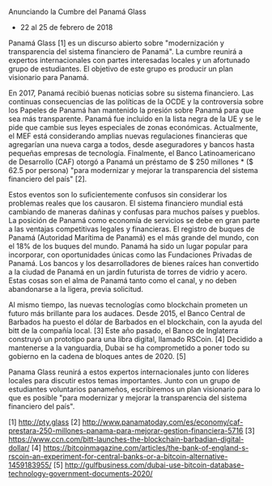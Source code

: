 Anunciando la Cumbre del Panamá Glass

 * 22 al 25 de febrero de 2018

Panamá Glass [1] es un discurso abierto sobre "modernización y transparencia del sistema financiero de Panamá". La cumbre reunirá a expertos internacionales con partes interesadas locales y un afortunado grupo de estudiantes. El objetivo de este grupo es producir un plan visionario para Panamá.

En 2017, Panamá recibió buenas noticias sobre su sistema financiero. Las continuas consecuencias de las políticas de la OCDE y la controversia sobre los Papeles de Panamá han mantenido la presión sobre Panamá para que sea más transparente. Panamá fue incluido en la lista negra de la UE y se le pide que cambie sus leyes especiales de zonas económicas. Actualmente, el MEF está considerando amplias nuevas regulaciones financieras que agregarían una nueva carga a todos, desde aseguradores y bancos hasta pequeñas empresas de tecnología. Finalmente, el Banco Latinoamericano de Desarrollo (CAF) otorgó a Panamá un préstamo de $ 250 millones * ($ 62.5 por persona) "para modernizar y mejorar la transparencia del sistema financiero del país" [2].

Estos eventos son lo suficientemente confusos sin considerar los problemas reales que los causaron. El sistema financiero mundial está cambiando de maneras dañinas y confusas para muchos países y pueblos. La posición de Panamá como economía de servicios se debe en gran parte a las ventajas competitivas legales y financieras. El registro de buques de Panamá (Autoridad Marítima de Panamá) es el más grande del mundo, con el 18% de los buques del mundo. Panamá ha sido un lugar popular para incorporar, con oportunidades únicas como las Fundaciones Privadas de Panamá. Los bancos y los desarrolladores de bienes raíces han convertido a la ciudad de Panamá en un jardín futurista de torres de vidrio y acero. Estas cosas son el alma de Panamá tanto como el canal, y no deben abandonarse a la ligera, previa solicitud.

Al mismo tiempo, las nuevas tecnologías como blockchain prometen un futuro más brillante para los audaces. Desde 2015, el Banco Central de Barbados ha puesto el dólar de Barbados en el blockchain, con la ayuda del bitt de la compañía local. [3] Este año pasado, el Banco de Inglaterra construyó un prototipo para una libra digital, llamado RSCoin. [4] Decidido a mantenerse a la vanguardia, Dubai se ha comprometido a poner todo su gobierno en la cadena de bloques antes de 2020. [5]

Panama Glass reunirá a estos expertos internacionales junto con líderes locales para discutir estos temas importantes. Junto con un grupo de estudiantes voluntarios panameños, escribiremos un plan visionario para lo que es posible "para modernizar y mejorar la transparencia del sistema financiero del país".

[1] http://pty.glass
[2] http://www.panamatoday.com/es/economy/caf-prestara-250-millones-panama-para-mejorar-gestion-financiera-5716
[3] https://www.ccn.com/bitt-launches-the-blockchain-barbadian-digital-dollar/
[4] https://bitcoinmagazine.com/articles/the-bank-of-england-s-rscoin-an-experiment-for-central-banks-or-a-bitcoin-alternative-1459183955/
[5] http://gulfbusiness.com/dubai-use-bitcoin-database-technology-government-documents-2020/
